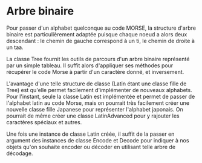 # Arbre binaire

Pour passer d'un alphabet quelconque au code MORSE, la structure d'arbre binaire est particulièrement adaptée puisque chaque noeud a alors deux descendant : le chemin de gauche correspond à un ti, le chemin de droite à un taa.

La classe Tree fournit les outils de parcours d'un arbre binaire représenté par un simple tableau. Il suffit alors d'appliquer ses méthodes pour récupérer le code Morse à partir d'un caractère donné, et inversement.

L'avantage d'une telle structure de classe (Latin étant une classe fille de Tree) est qu'elle permet facilement d'implémenter de nouveaux alphabets. Pour l'instant, seule la classe Latin est implémentée et permet de passer de l'alphabet latin au code Morse, mais on pourrait très facilement créer une nouvelle classe fille Japanese pour représenter l'alphabet japonais. On pourrait de même créer une classe LatinAdvanced pour y rajouter les caractères spéciaux et autres.

Une fois une instance de classe Latin créée, il suffit de la passer en argument des instances de classe Encode et Decode pour indiquer à nos objets qu'on souhaite encoder ou décoder en utilisant telle arbre de décodage.
